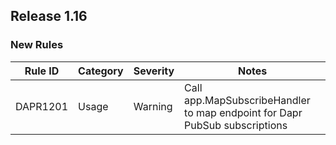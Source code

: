 ## Release 1.16

### New Rules

Rule ID | Category | Severity | Notes
--------|----------|----------|--------------------
DAPR1201| Usage    | Warning  | Call app.MapSubscribeHandler to map endpoint for Dapr PubSub subscriptions